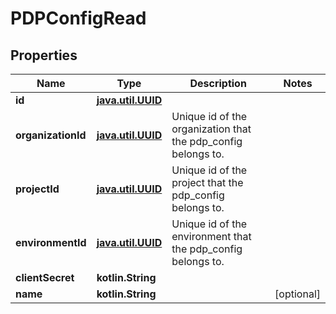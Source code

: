 
# PDPConfigRead

## Properties
Name | Type | Description | Notes
------------ | ------------- | ------------- | -------------
**id** | [**java.util.UUID**](java.util.UUID.md) |  | 
**organizationId** | [**java.util.UUID**](java.util.UUID.md) | Unique id of the organization that the pdp_config belongs to. | 
**projectId** | [**java.util.UUID**](java.util.UUID.md) | Unique id of the project that the pdp_config belongs to. | 
**environmentId** | [**java.util.UUID**](java.util.UUID.md) | Unique id of the environment that the pdp_config belongs to. | 
**clientSecret** | **kotlin.String** |  | 
**name** | **kotlin.String** |  |  [optional]




